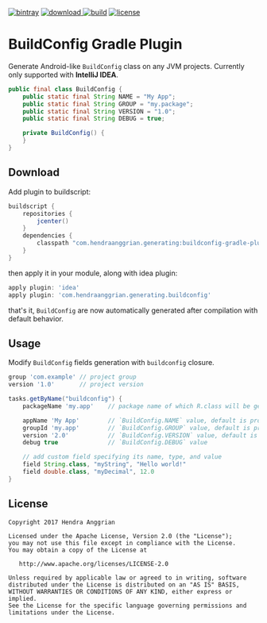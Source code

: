 [![bintray](https://img.shields.io/badge/bintray-generating-brightgreen.svg)](https://bintray.com/hendraanggrian/generating)
[![download](https://api.bintray.com/packages/hendraanggrian/generating/buildconfig-gradle-plugin/images/download.svg) ](https://bintray.com/hendraanggrian/generating/buildconfig-gradle-plugin/_latestVersion)
[![build](https://travis-ci.com/hendraanggrian/buildconfig-gradle-plugin.svg)](https://travis-ci.com/hendraanggrian/buildconfig-gradle-plugin)
[![license](https://img.shields.io/badge/license-Apache--2.0-blue.svg)](http://www.apache.org/licenses/LICENSE-2.0)

BuildConfig Gradle Plugin
=========================
Generate Android-like `BuildConfig` class on any JVM projects.
Currently only supported with <b>IntelliJ IDEA</b>.

```java
public final class BuildConfig {
    public static final String NAME = "My App";
    public static final String GROUP = "my.package";
    public static final String VERSION = "1.0";
    public static final String DEBUG = true;

    private BuildConfig() {
    }
}
```

Download
--------
Add plugin to buildscript:

```gradle
buildscript {
    repositories {
        jcenter()
    }
    dependencies {
        classpath "com.hendraanggrian.generating:buildconfig-gradle-plugin:$version"
    }
}
```

then apply it in your module, along with idea plugin:

```gradle
apply plugin: 'idea'
apply plugin: 'com.hendraanggrian.generating.buildconfig'
```

that's it, `BuildConfig` are now automatically generated after compilation with default behavior.

Usage
-----
Modify `BuildConfig` fields generation with `buildconfig` closure.

```gradle
group 'com.example' // project group
version '1.0'       // project version

tasks.getByName("buildconfig") {
    packageName 'my.app'    // package name of which R.class will be generated to, default is project group

    appName 'My App'        // `BuildConfig.NAME` value, default is project name
    groupId 'my.app'        // `BuildConfig.GROUP` value, default is project group
    version '2.0'           // `BuildConfig.VERSION` value, default is project version
    debug true              // `BuildConfig.DEBUG` value

    // add custom field specifying its name, type, and value
    field String.class, "myString", "Hello world!"
    field double.class, "myDecimal", 12.0
}
```

License
-------
    Copyright 2017 Hendra Anggrian

    Licensed under the Apache License, Version 2.0 (the "License");
    you may not use this file except in compliance with the License.
    You may obtain a copy of the License at

       http://www.apache.org/licenses/LICENSE-2.0

    Unless required by applicable law or agreed to in writing, software
    distributed under the License is distributed on an "AS IS" BASIS,
    WITHOUT WARRANTIES OR CONDITIONS OF ANY KIND, either express or implied.
    See the License for the specific language governing permissions and
    limitations under the License.
